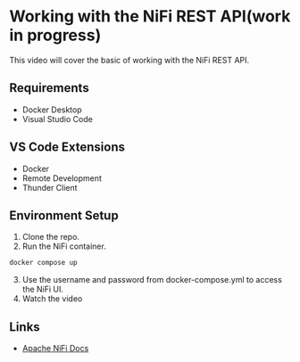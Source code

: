 # Working with the NiFi REST API(work in progress)
This video will cover the basic of working with the NiFi REST API.

## Requirements
- Docker Desktop
- Visual Studio Code

## VS Code Extensions
- Docker
- Remote Development
- Thunder Client


## Environment Setup
 1. Clone the repo.
 2. Run the NiFi container.
```bash
docker compose up
```
3. Use the username and password from docker-compose.yml to access the NiFi UI.
4. Watch the video


## Links
- [Apache NiFi Docs](https://nifi.apache.org/docs.html)